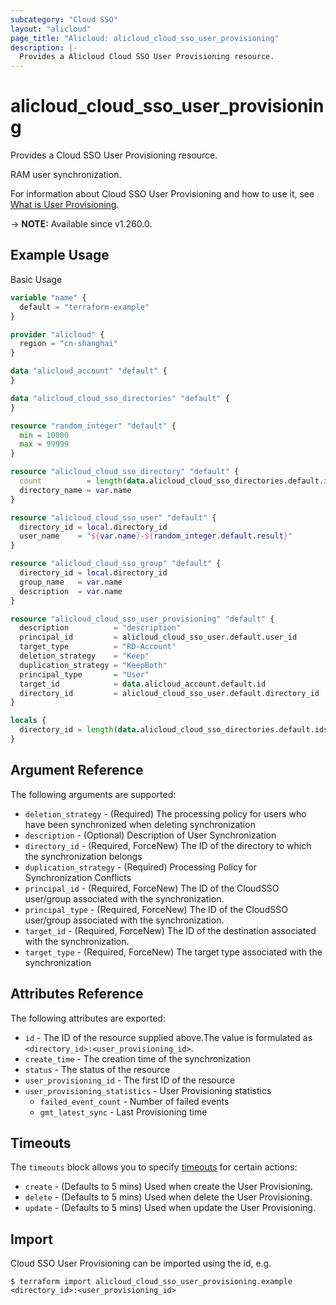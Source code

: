 ```yaml
---
subcategory: "Cloud SSO"
layout: "alicloud"
page_title: "Alicloud: alicloud_cloud_sso_user_provisioning"
description: |-
  Provides a Alicloud Cloud SSO User Provisioning resource.
---
```


# alicloud_cloud_sso_user_provisioning

Provides a Cloud SSO User Provisioning resource.

RAM user synchronization.

For information about Cloud SSO User Provisioning and how to use it, see [What is User Provisioning](https://next.api.alibabacloud.com/document/cloudsso/2021-05-15/CreateUserProvisioning).

-> **NOTE:** Available since v1.260.0.

## Example Usage

Basic Usage

```terraform
variable "name" {
  default = "terraform-example"
}

provider "alicloud" {
  region = "cn-shanghai"
}

data "alicloud_account" "default" {
}

data "alicloud_cloud_sso_directories" "default" {
}

resource "random_integer" "default" {
  min = 10000
  max = 99999
}

resource "alicloud_cloud_sso_directory" "default" {
  count          = length(data.alicloud_cloud_sso_directories.default.ids) > 0 ? 0 : 1
  directory_name = var.name
}

resource "alicloud_cloud_sso_user" "default" {
  directory_id = local.directory_id
  user_name    = "${var.name}-${random_integer.default.result}"
}

resource "alicloud_cloud_sso_group" "default" {
  directory_id = local.directory_id
  group_name   = var.name
  description  = var.name
}

resource "alicloud_cloud_sso_user_provisioning" "default" {
  description          = "description"
  principal_id         = alicloud_cloud_sso_user.default.user_id
  target_type          = "RD-Account"
  deletion_strategy    = "Keep"
  duplication_strategy = "KeepBoth"
  principal_type       = "User"
  target_id            = data.alicloud_account.default.id
  directory_id         = alicloud_cloud_sso_user.default.directory_id
}

locals {
  directory_id = length(data.alicloud_cloud_sso_directories.default.ids) > 0 ? data.alicloud_cloud_sso_directories.default.ids[0] : concat(alicloud_cloud_sso_directory.default.*.id, [""])[0]
}
```

## Argument Reference

The following arguments are supported:
* `deletion_strategy` - (Required) The processing policy for users who have been synchronized when deleting synchronization
* `description` - (Optional) Description of User Synchronization
* `directory_id` - (Required, ForceNew) The ID of the directory to which the synchronization belongs
* `duplication_strategy` - (Required) Processing Policy for Synchronization Conflicts
* `principal_id` - (Required, ForceNew) The ID of the CloudSSO user/group associated with the synchronization.
* `principal_type` - (Required, ForceNew) The ID of the CloudSSO user/group associated with the synchronization.
* `target_id` - (Required, ForceNew) The ID of the destination associated with the synchronization.
* `target_type` - (Required, ForceNew) The target type associated with the synchronization

## Attributes Reference

The following attributes are exported:
* `id` - The ID of the resource supplied above.The value is formulated as `<directory_id>:<user_provisioning_id>`.
* `create_time` - The creation time of the synchronization
* `status` - The status of the resource
* `user_provisioning_id` - The first ID of the resource
* `user_provisioning_statistics` - User Provisioning statistics
  * `failed_event_count` - Number of failed events
  * `gmt_latest_sync` - Last Provisioning time

## Timeouts

The `timeouts` block allows you to specify [timeouts](https://developer.hashicorp.com/terraform/language/resources/syntax#operation-timeouts) for certain actions:
* `create` - (Defaults to 5 mins) Used when create the User Provisioning.
* `delete` - (Defaults to 5 mins) Used when delete the User Provisioning.
* `update` - (Defaults to 5 mins) Used when update the User Provisioning.

## Import

Cloud SSO User Provisioning can be imported using the id, e.g.

```shell
$ terraform import alicloud_cloud_sso_user_provisioning.example <directory_id>:<user_provisioning_id>
```
